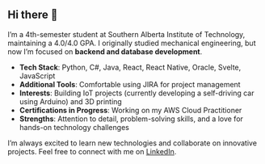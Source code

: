 ## Hi there 👋

I’m a 4th-semester student at Southern Alberta Institute of Technology, maintaining a 4.0/4.0 GPA. I originally studied mechanical engineering, but now I’m focused on **backend and database development**.

- **Tech Stack**: Python, C#, Java, React, React Native, Oracle, Svelte, JavaScript  
- **Additional Tools**: Comfortable using JIRA for project management  
- **Interests**: Building IoT projects (currently developing a self-driving car using Arduino) and 3D printing  
- **Certifications in Progress**: Working on my AWS Cloud Practitioner  
- **Strengths**: Attention to detail, problem-solving skills, and a love for hands-on technology challenges  

I’m always excited to learn new technologies and collaborate on innovative projects. Feel free to connect with me on [LinkedIn](https://www.linkedin.com/in/hanish-jierdh-91820a60/).

<!--
**hanishjierdh256/hanishjierdh256** is a ✨ _special_ ✨ repository because its `README.md` (this file) appears on your GitHub profile.

Here are some ideas to get you started:

- 🔭 I’m currently working on ...
- 🌱 I’m currently learning ...
- 👯 I’m looking to collaborate on ...
- 🤔 I’m looking for help with ...
- 💬 Ask me about ...
- 📫 How to reach me: ...
- 😄 Pronouns: ...
- ⚡ Fun fact: ...
-->
